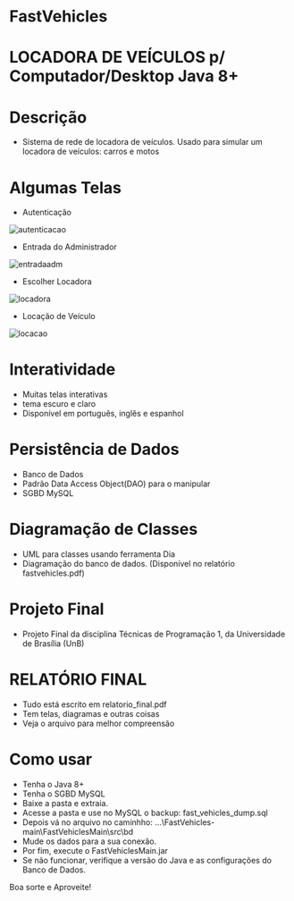 # FastVehicles
# LOCADORA DE VEÍCULOS p/ Computador/Desktop Java 8+
# Descrição
* Sistema de rede de locadora de veículos. Usado para simular um locadora de veículos: carros e motos
# Algumas Telas
* Autenticação

![autenticacao](https://github.com/user-attachments/assets/f7a5f68f-67b8-47ba-9d46-d9d7084a9598)
* Entrada do Administrador

![entradaadm](https://github.com/user-attachments/assets/003e4371-a3c3-401e-a19b-c45ff4559cd2)

* Escolher Locadora

![locadora](https://github.com/user-attachments/assets/53bfd8d3-774b-4b0b-92e6-8fb260ccfc33)

  
* Locação de Veículo

![locacao](https://github.com/user-attachments/assets/fcd1df0b-1fd5-4c34-8ac3-1a0f6b30a91b)

# Interatividade
* Muitas telas interativas
* tema escuro e claro
* Disponível em português, inglês e espanhol
# Persistência de Dados
* Banco de Dados
* Padrão Data Access Object(DAO) para o manipular
* SGBD MySQL
# Diagramação de Classes
* UML para classes usando ferramenta Dia
* Diagramação do banco de dados. (Disponível no relatório fastvehicles.pdf) 
# Projeto Final
* Projeto Final da disciplina Técnicas de Programação 1, da Universidade de Brasília (UnB)
# RELATÓRIO FINAL
* Tudo está escrito em relatorio_final.pdf
* Tem telas, diagramas e outras coisas
* Veja o arquivo para melhor compreensão
# Como usar
* Tenha o Java 8+
* Tenha o SGBD MySQL
* Baixe a pasta e extraia.
* Acesse a pasta e use no MySQL o backup: fast_vehicles_dump.sql
* Depois vá no arquivo no caminhho: ...\FastVehicles-main\FastVehiclesMain\src\bd
* Mude os dados para a sua conexão.
* Por fim, execute o FastVehiclesMain.jar
* Se não funcionar, verifique a versão do Java e as configurações do Banco de Dados.

Boa sorte e Aproveite!
